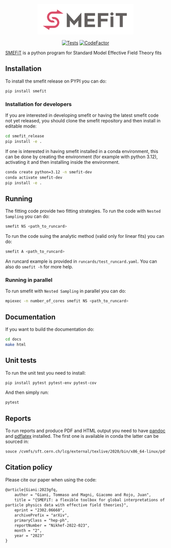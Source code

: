 
<p align="center">
  <a href="https://lhcfitnikhef.github.io/smefit_release/"><img alt="SMEFiT" src="docs/_assets/logo.png" width="300">
</a>
</p>

<p align="center">
  <a href="https://github.com/lhcfitnikhef/smefit_release/actions/workflows/unittests.yml"><img alt="Tests" src="https://github.com/lhcfitnikhef/smefit_release/actions/workflows/unittests.yml/badge.svg" /></a>
  <a href="https://www.codefactor.io/repository/github/lhcfitnikhef/smefit_release"><img src="https://www.codefactor.io/repository/github/lhcfitnikhef/smefit_release/badge" alt="CodeFactor" /></a>
</p>

[SMEFiT](https://lhcfitnikhef.github.io/smefit_release/index.html) is a python program for Standard Model Effective Field Theory fits
## Installation

To install the smefit release on PYPI you can do:

```bash
pip install smefit
```

### Installation for developers

If you are interested in developing smefit or having the latest smefit code not yet released, you should clone the smefit repository and then install in editable mode:

```bash
cd smefit_release
pip install -e .
```

If one is interested in having smefit installed in a conda environment, this can be done by creating the environment (for example with python 3.12), activating it and then installing inside the environment.

```bash
conda create python=3.12 -n smefit-dev
conda activate smefit-dev
pip install -e .
```

## Running
The fitting code provide two fitting strategies.
To run the code with `Nested Sampling` you can do:

```bash
smefit NS <path_to_runcard>
```

To run the code suing the analytic method (valid only for linear fits) you can do:

```bash
smefit A <path_to_runcard>
```

An runcard example is provided in `runcards/test_runcard.yaml`.
You can also do `smefit -h` for more help.

### Running in parallel

To run smefit with `Nested Sampling` in parallel you can do:

```bash
mpiexec -n number_of_cores smefit NS <path_to_runcard>
```

## Documentation
If you want to build the documentation do:
```bash
cd docs
make html
```
## Unit tests
To run the unit test you need to install:
```bash
pip install pytest pytest-env pytest-cov
```
And then simply run:
```bash
pytest
```

## Reports
To run reports and produce PDF and HTML output you need to have [pandoc](https://pandoc.org/) and [pdflatex](https://www.math.rug.nl/~trentelman/jacob/pdflatex/pdflatex.html) installed.
The first one is available in conda the latter can be sourced in:

```bash
souce /cvmfs/sft.cern.ch/lcg/external/texlive/2020/bin/x86_64-linux/pdflatex
```

## Citation policy
Please cite our paper when using the code:

```
@article{Giani:2023gfq,
    author = "Giani, Tommaso and Magni, Giacomo and Rojo, Juan",
    title = "{SMEFiT: a flexible toolbox for global interpretations of particle physics data with effective field theories}",
    eprint = "2302.06660",
    archivePrefix = "arXiv",
    primaryClass = "hep-ph",
    reportNumber = "Nikhef-2022-023",
    month = "2",
    year = "2023"
}
```
